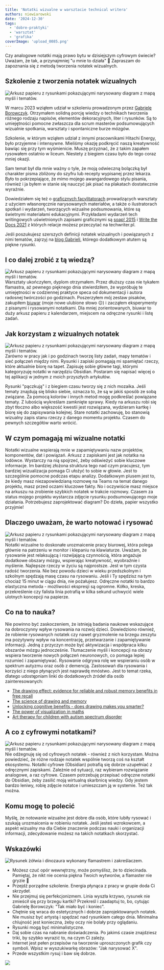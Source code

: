 ```yaml
---
title: 'Notatki wizualne w warsztacie technical writera'
authors: niewiarowski
date: '2024-12-30'
tags:
  - 'dobre-praktyki'
  - 'warsztat'
  - 'grafika'
coverImage: 'upload_0085.png'
---
```


Czy analogowe notatki mają prawo bytu w dzisiejszym cyfrowym świecie? Uważam, że
tak, a przynajmniej "u mnie to działa" 🙂 Zapraszam do zapoznania się z metodą
tworzenia notatek wizualnych.

<!--truncate-->

## Szkolenie z tworzenia notatek wizualnych

![Arkusz papieru z rysunkami pokazującymi narysowany diagram z mapą myśli i tematów.](images/upload_0086.png)

W marcu 2023 wziąłem udział w szkoleniu prowadzonym przez
[Gabrielę Borowczyk](https://www.linkedin.com/in/gabriela-borowczyk-%E2%9C%8F-55558126/).
Otrzymałem solidną porcję wiedzy o technikach tworzenia różnego rodzaju napisów,
elementów dekoracyjnych, liter i rysunków. Są to umiejętności pomocne zwłaszcza
dla scrum masterów podsumowujących wizualnie spotkania, warsztaty i spontaniczne
burze mózgów.

Szkolenie, w którym wziąłem udział z innymi pracownikami Hitachi Energy, było
przyjemne i intensywne. Mieliśmy okazję podkręcić naszą kreatywność bawiąc się
przy tym wyśmienicie. Muszę przyznać, że z takim zapałem rysowałem ostatnio w
liceum. Niestety z biegiem czasu było do tego coraz mniej okazji.

Sam temat był dla mnie ważny o tyle, że moją odwieczną bolączką był charakter
pisma zbliżony do szyfru lub recepty wypisanej przez lekarza. Było to
pokrzepiające, że mimo mojego awangardowego stylu pisania, również i ja byłem w
stanie się nauczyć jak pisać na plakatach dostatecznie wyraźnie.

Dowiedziałem się też o
[graficznych facylitatorach](https://flipowanie.pl/blog/rozwoj-osobisty/kto-to-jest-i-czym-sie-zajmuje-facylitator/)
prowadzących warsztaty z użyciem własnoręcznie narysowanych materiałów, a także
o ilustratorach spotkań i wydarzeń, tworzących wizualne podsumowania, które są
świetnymi materiałami edukacyjnymi. Przykładami wydarzeń tech writingowych
uświetnionych zapisami graficznymi są
[soap! 2015](https://techwriter.pl/namydleni-po-raz-trzeci/#my-tu-gadu-gadu-a-jad%C5%BAka-rysuje)
i
[Write the Docs 2021](https://techwriter.pl/relacja-z-konferenecji-write-the-docs-prague-2021/)
z których relacje możesz przeczytać na techwriter.pl.

Jeśli poszukujesz szerszych definicji notatek wizualnych i powiązanych z nimi
tematów, zajrzyj na
[blog Gabrieli](https://flipowanie.pl/blog/flipowanie-i-facylitacja-graficzna/co-to-jest-sketchnoting/),
którego dodatkowym atutem są piękne rysunki.

## I co dalej zrobić z tą wiedzą?

![Arkusz papieru z rysunkami pokazującymi narysowany diagram z mapą myśli i tematów.](images/upload_0087.png)
Warsztaty ukończyłem, dyplom otrzymałem. Przez dłuższy czas nie tykałem
flamastra, aż pewnego pięknego dnia stwierdziłem, że wypróbuję te umiejętności w
codziennej praktyce speca od dokumentacji i autora radosnej twórczości po
godzinach. Poszerzyłem mój zestaw pisaków, zakupiłem
[biuwar](https://sjp.pwn.pl/poradnia/haslo/Zagadkowy-biwuar;17365.html) (moje
nowe ulubione słowo 😉) i zacząłem eksperymenty z pisanymi i rysowanymi
notatkami. Dla mniej zorientowanych, biuwar to duży arkusz papieru z
kalendarzem, miejscem na odręczne rysunki i listę zadań.

## Jak korzystam z wizualnych notatek

![Arkusz papieru z rysunkami pokazującymi narysowany diagram z mapą myśli i tematów.](images/upload_0088.png)
Zarówno w pracy jak i po godzinach tworzę listy zadań, mapy tematów i sieć
połączeń między nimi. Rysunki i zapiski pomagają mi spamiętać rzeczy, które
aktualnie biorę na tapet. Zapisuję sobie główne tagi, którymi kategoryzuję
notatki w narzędziu Obsidian. Postaram się napisać więcej o tej aplikacji w
jednym z moich przyszłych artykułów.

Rysunki "pączkują" i z biegiem czasu tworzy się z nich mozaika. Jeśli tematy
znajdują się blisko siebie, oznacza to, że są w jakiś sposób ze sobą związane.
Za pomocą kolorów i innych metod mogę podkreślać powiązane tematy. Z lubością
wykreślam zamknięte sprawy. Kiedy na arkuszu robi się zbyt tłoczno albo
większość kwestii jest rozwiązana, wydzieram kartkę i biorę się do zapisywania
kolejnej. Stare notatki zachowuję, bo stanowią wizualny zapis stanu rzeczy z
danego momentu projektu. Czasem do pewnych szczegółów warto wrócić.

## W czym pomagają mi wizualne notatki

Notatki wizualne wspierają mnie w zapamiętywaniu nazw projektów, komponentów,
dat i powiązań. Arkusz z zapiskami jest jak notatka na lodówce. Wystarczy na nią
spojrzeć, żeby odświeżyć sobie kluczowe informacje. Im bardziej złożona
struktura tego nad czym pracujesz, tym bardziej wizualizacja pomaga Ci ułożyć to
sobie w głowie. Jest to szczególnie pomocne podczas etapu analizy. Dodatkowym
plusem jest to, że kiedy masz niezapowiedzianą rozmowę na Teams na temat danego
projektu, masz przed oczami kluczowe fakty. No i oczywiście masz miejsce na
arkuszu na zrobienie szybkich notatek w trakcie rozmowy. Czasem za status mojego
projektu wystarcza zdjęcie rysunku podsumowującego moje działania. Potrzebujesz
zaprojektować diagram? Do dzieła, papier wszystko przyjmie!

## Dlaczego uważam, że warto notować i rysować

![Arkusz papieru z rysunkami pokazującymi narysowany diagram z mapą myśli i tematów.](images/upload_0089.png)
Notatki wizualne to doskonałe urozmaicenie pracy biurowej, która polega głównie
na patrzeniu w monitor i klepaniu na klawiaturze. Uważam, że rysowanie jest
relaksującą i rozwijającą czynnością, która angażuje dodatkowe obszary mózgu,
wspierając kreatywność, wyobraźnie i myślenie. Najlepsze rzeczy w życiu są
najprostsze. Jest w tym czysta radość tworzenia. Nie bez powodu dzieci w wieku
przedszkolnym i szkolnym spędzają masę czasu na rysowaniu. Jeśli i Ty spędzisz
na tym chociaż 15 minut w ciągu dnia, nie pożałujesz. Odręczne notatki to bardzo
elastyczna metoda - możliwości ekspresji są ogromne. Kółko, kreska,
przekreślenie czy falista linia potrafią w kilka sekund uchwycić wiele ulotnych
koncepcji na papierze.

## Co na to nauka?

Nie powinno być zaskoczeniem, że istnieją badania naukowe wskazujące na
dobroczynny wpływ rysowania na rozwój dzieci. Dowiedziono również, że robienie
rysowanych notatek czy nawet gryzmolenie na brzegu zeszytu ma pozytywny wpływ na
koncentrację, przetwarzanie i zapamiętywanie informacji. Jedną z przyczyn może
być aktywizacja i współpraca kilku obszarów mózgu jednocześnie. Tłumaczenie
myśli i koncepcji na obrazy wspiera tworzenie nowych połączeń neuronowych, co
pomaga lepiej rozumieć i zapamiętywać. Rysowanie odgrywa rolę we wspieraniu osób
w spektrum autyzmu oraz osób z demencją. Zastosowań dla rysowania i korzyści z
niego płynących jest naprawdę mnóstwo. Jest to temat rzeka, dlatego udostępniam
linki do dodatkowych źródeł dla osób zainteresowanych:

- [The drawing effect: evidence for reliable and robust memory benefits in free recall](https://www.researchgate.net/publication/282658904_The_Drawing_Effect_Evidence_for_Reliable_and_Robust_Memory_Benefits_in_Free_Recall)
- [The science of drawing and memory](https://www.edutopia.org/article/science-drawing-and-memory)
- [Unlocking cognitive benefits - does drawing makes you smarter?](https://drawdrawing.com/unlocking-cognitive-benefits-does-drawing-make-you-smarter/)
- [The power of visualization in maths](https://www.edutopia.org/article/power-visualization-math)
- [Art therapy for children with autism spectrum disorder](https://www.neurologia.com.pl/artykul.php?a=1251)

## A co z cyfrowymi notatkami?

![Arkusz papieru z rysunkami pokazującymi narysowany diagram z mapą myśli i tematów.](images/upload_0090.png)
Nie odżegnuję się od cyfrowych notatek - również z nich korzystam. Można
powiedzieć, że różne rodzaje notatek wspólnie tworzą coś na kształt ekosystemu.
Notatki cyfrowe (Obsidian) potrafią się dobrze uzupełniać z odręcznymi
zapiskami. Zależnie od sytuacji, raz wybieram rozwiązanie analogowe, a raz
cyfrowe. Czasem potrzebuję przepisać odręczne notatki do Obsidian, żeby zasilić
moją wirtualną skarbnicę wiedzy. Gdy jestem bardzo leniwy, robię zdjęcie notatce
i umieszczam ją w systemie. Też tak można.

## Komu mogę to polecić

Myślę, że notowanie wizualne jest dobre dla osób, które lubiły rysować i szukają
urozmaicenia w robieniu notatek. Jeśli jesteś wzrokowcem, a aspekt wizualny ma
dla Ciebie znaczenie podczas nauki i organizacji informacji, zdecydowanie możesz
na takich notatkach skorzystać.

## Wskazówki

![Rysunek żółwia i dinozaura wykonany flamastrem i zakreślaczem.](images/upload_0091.png)

- Możesz czuć opór wewnętrzny, może pomyślisz, że to dziecinada. Pamiętaj, że
  nikt nie ocenia piękna Twoich wytworów, a flamaster nie gryzie 🙂
- Przejdź porządne szkolenie. Energia płynąca z pracy w grupie doda Ci skrzydeł.
- Nie przejmuj się perfekcjonizmem. Linia wyszła krzywo, rysunek nie zmieścił
  się przy brzegu kartki? Przekreśl i zaadaptuj to, bo, cytując Gabrielę
  Borowczyk: "Tak miało być i koniec".
- Chętnie się wraca do estetycznych i dobrze zaprojektowanych notatek. Nie
  musisz być artystą i spędzać nad rysunkiem całego dnia. Minimalna chlujność
  jest konieczna, żeby oczy nie bolały przy oglądaniu.
- Rysunki mogą być minimalistyczne.
- Daj sobie czas na nabranie doświadczenia. Po jakimś czasie znajdziesz triki,
  by szybko wyrazić to, na czym Ci zależy.
- Internet jest pełen przepisów na tworzenie uproszczonych grafik czy symboli.
  Wpisz w wyszukiwarkę obrazów: "Jak narysować X".
- Przede wszystkim rysuj i baw się dobrze.

![](images/podziekowanie.png)
